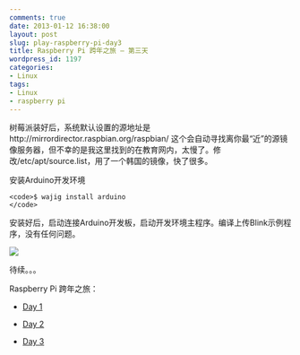 ```yaml
---
comments: true
date: 2013-01-12 16:38:00
layout: post
slug: play-raspberry-pi-day3
title: Raspberry Pi 跨年之旅 – 第三天
wordpress_id: 1197
categories:
- Linux
tags:
- Linux
- raspberry pi
---
```


树莓派装好后，系统默认设置的源地址是http://mirrordirector.raspbian.org/raspbian/ 这个会自动寻找离你最“近”的源镜像服务器，但不幸的是我这里找到的在教育网内，太慢了。修改/etc/apt/source.list，用了一个韩国的镜像，快了很多。





安装Arduino开发环境




    
    <code>$ wajig install arduino
    </code>





安装好后，启动连接Arduino开发板，启动开发环境主程序。编译上传Blink示例程序，没有任何问题。





[![](http://guoyong.me/blog/wp-content/uploads/2013/01/IMG_4202-150x150.jpg)](http://guoyong.me/blog/wp-content/uploads/2013/01/IMG_4202.jpg)





待续。。。





Raspberry Pi 跨年之旅：







  * [Day 1](http://guoyong.me/linux/play-raspberry-pi-day1/)


  * [Day 2](http://guoyong.me/linux/play-raspberry-pi-day2/)


  * [Day 3](http://guoyong.me/linux/play-raspberry-pi-day3/)



